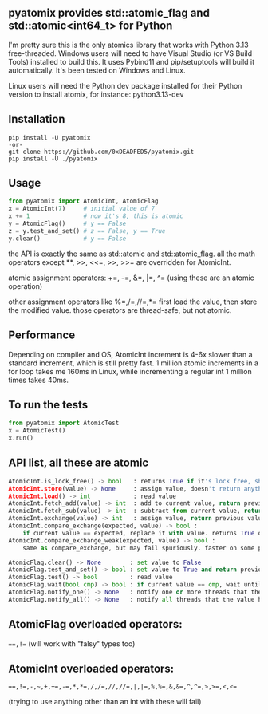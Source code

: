 ## pyatomix provides std::atomic_flag and std::atomic<int64_t> for Python

I'm pretty sure this is the only atomics library that works with Python 3.13 free-threaded.
Windows users will need to have Visual Studio (or VS Build Tools) installed to build this.
It uses Pybind11 and pip/setuptools will build it automatically.  It's been tested on Windows and Linux.

Linux users will need the Python dev package installed for their Python version to install atomix, for instance: python3.13-dev

## Installation

```
pip install -U pyatomix
-or-
git clone https://github.com/0xDEADFED5/pyatomix.git
pip install -U ./pyatomix
```

## Usage

```python
from pyatomix import AtomicInt, AtomicFlag
x = AtomicInt(7)     # initial value of 7
x += 1               # now it's 8, this is atomic
y = AtomicFlag()     # y == False
z = y.test_and_set() # z == False, y == True
y.clear()            # y == False
```
the API is exactly the same as std::atomic and std::atomic_flag.
all the math operators except **, >>, <<=, >>, >>= are overridden for AtomicInt.

atomic assignment operators: +=, -=, &=, |=, ^= (using these are an atomic operation)

other assignment operators like %=,/=,//=,*= first load the value, then store the modified value. those operators are thread-safe, but not atomic.

## Performance

Depending on compiler and OS, AtomicInt increment is 4-6x slower than a standard increment, which is still pretty fast.
1 million atomic increments in a for loop takes me 160ms in Linux, while incrementing a regular int 1 million times takes 40ms.

## To run the tests

```python
from pyatomix import AtomicTest
x = AtomicTest()
x.run()
```

## API list, all these are atomic

```python
AtomicInt.is_lock_free() -> bool   : returns True if it's lock free, should be True for most
AtomicInt.store(value) -> None     : assign value, doesn't return anything
AtomicInt.load() -> int            : read value
AtomicInt.fetch_add(value) -> int  : add to current value, return previous value
AtomicInt.fetch_sub(value) -> int  : subtract from current value, return previous value
AtomicInt.exchange(value) -> int   : assign value, return previous value
AtomicInt.compare_exchange(expected, value) -> bool : 
    if current value == expected, replace it with value. returns True on success
AtomicInt.compare_exchange_weak(expected, value) -> bool : 
    same as compare_exchange, but may fail spuriously. faster on some platforms, use in a loop.

AtomicFlag.clear() -> None        : set value to False
AtomicFlag.test_and_set() -> bool : set value to True and return previous value
AtomicFlag.test() -> bool         : read value
AtomicFlag.wait(bool cmp) -> bool : if current value == cmp, wait until signaled
AtomicFlag.notify_one() -> None   : notify one or more threads that the value has changed
AtomicFlag.notify_all() -> None   : notify all threads that the value has changed
```

## AtomicFlag overloaded operators: 

`==,!=` (will work with "falsy" types too)

## AtomicInt overloaded operators:

`==,!=,-,~,+,+=,-=,*,*=,/,/=,//,//=,|,|=,%,%=,&,&=,^,^=,>,>=,<,<=`

(trying to use anything other than an int with these will fail)

